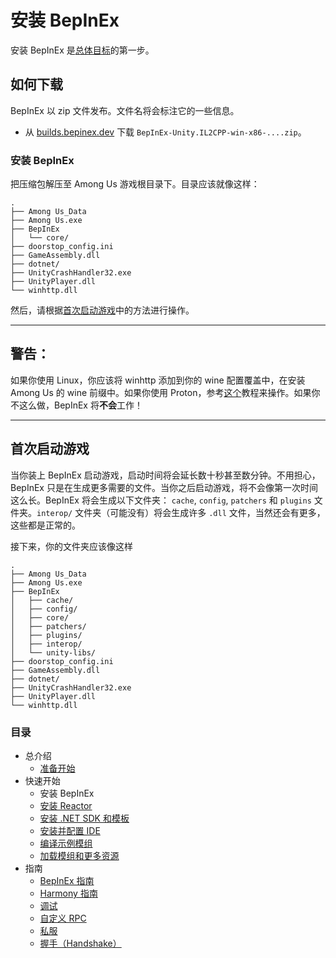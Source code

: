 # 安装 BepInEx

安装 BepInEx 是[总体目标](/docs/introduction/getting_started.md/#总体目标)的第一步。


## 如何下载

BepInEx 以 zip 文件发布。文件名将会标注它的一些信息。
  - 从 [builds.bepinex.dev](https://builds.bepinex.dev/projects/bepinex_be) 下载 `BepInEx-Unity.IL2CPP-win-x86-....zip`。


### 安装 BepInEx

把压缩包解压至 Among Us 游戏根目录下。目录应该就像这样：

```
.
├── Among Us_Data
├── Among Us.exe
├── BepInEx
│   └── core/
├── doorstop_config.ini
├── GameAssembly.dll
├── dotnet/
├── UnityCrashHandler32.exe
├── UnityPlayer.dll
└── winhttp.dll
```

然后，请根据[首次启动游戏](#首次启动游戏)中的方法进行操作。

---

## 警告：

如果你使用 Linux，你应该将 winhttp 添加到你的 wine 配置覆盖中，在安装 Among Us 的 wine 前缀中。如果你使用 Proton，参考[这个](https://docs.bepinex.dev/master/articles/advanced/steam_interop.html#open-winecfg-for-the-target-game)教程来操作。如果你不这么做，BepInEx 将**不会**工作！

---

## 首次启动游戏

当你装上 BepInEx 启动游戏，启动时间将会延长数十秒甚至数分钟。不用担心，BepInEx 只是在生成更多需要的文件。当你之后启动游戏，将不会像第一次时间这么长。BepInEx 将会生成以下文件夹：
`cache`, `config`, `patchers` 和 `plugins` 文件夹。`interop/` 文件夹（可能没有）将会生成许多 `.dll` 文件，当然还会有更多，这些都是正常的。

接下来，你的文件夹应该像这样

```
.
├── Among Us_Data
├── Among Us.exe
├── BepInEx
│   ├── cache/
│   ├── config/
│   ├── core/
│   ├── patchers/
│   ├── plugins/
│   ├── interop/
│   └── unity-libs/
├── doorstop_config.ini
├── GameAssembly.dll
├── dotnet/
├── UnityCrashHandler32.exe
├── UnityPlayer.dll
└── winhttp.dll
```

### 目录

- 总介绍
  - [准备开始](/docs/introduction/getting_started.md)
- 快速开始
  - 安装 BepInEx
  - [安装 Reactor](/docs/quick_start/install_reactor.md)
  - [安装 .NET SDK 和模板](/docs/quick_start/install_netsdk_template.md)
  - [安装并配置 IDE](/docs/quick_start/install_configure_ide.md)
  - [编译示例模组](/docs/quick_start/compile_example_mod.md)
  - [加载模组和更多资源](/docs/quick_start/launch_more_resources.md)
- 指南
  - [BepInEx 指南](/docs/guides/bepinex_guide.md)
  - [Harmony 指南](/docs/guides/harmony_guide.md)
  - [调试](/docs/guides/debugging.md)
  - [自定义 RPC](/docs/guides/custom_rpcs.md)
  - [私服](/docs/guides/custom_server.md)
  - [握手（Handshake）](/docs/guides/handshake.md)
